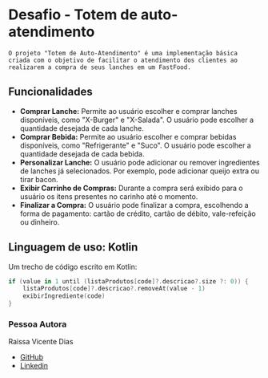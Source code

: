 # Desafio - Totem de auto-atendimento

`O projeto "Totem de Auto-Atendimento" é uma implementação básica criada com o objetivo de facilitar o atendimento dos clientes ao realizarem a compra de seus lanches em um FastFood.`

## Funcionalidades
- **Comprar Lanche:** Permite ao usuário escolher e comprar lanches disponíveis, como "X-Burger" e "X-Salada". O usuário pode escolher a quantidade desejada de cada lanche.
- **Comprar Bebida:** Permite ao usuário escolher e comprar bebidas disponíveis, como "Refrigerante" e "Suco". O usuário pode escolher a quantidade desejada de cada bebida.
- **Personalizar Lanche:** O usuário pode adicionar ou remover ingredientes de lanches já selecionados. Por exemplo, pode adicionar queijo extra ou tirar bacon.
- **Exibir Carrinho de Compras:** Durante a compra será exibido para o usuário os itens presentes no carinho até o momento.
- **Finalizar a Compra:** O usuário pode finalizar a compra, escolhendo a forma de pagamento: cartão de crédito, cartão de débito, vale-refeição ou dinheiro.

## Linguagem de uso: **Kotlin**
Um trecho de código escrito em Kotlin:
~~~kotlin
if (value in 1 until (listaProdutos[code]?.descricao?.size ?: 0)) {
    listaProdutos[code]?.descricao?.removeAt(value - 1)
    exibirIngrediente(code)
}
~~~
### **Pessoa Autora**
Raissa Vicente Dias
  * [GitHub](https://github.com/RaiVD)
  * [Linkedin](https://www.linkedin.com/mwlite/in/raissa-vicente-86a3b2210)
  
